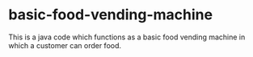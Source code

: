 # basic-food-vending-machine
This is a java code which functions as a basic food vending machine in which a customer can order food.
